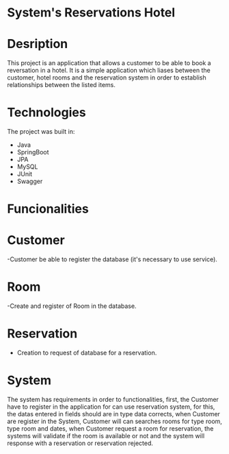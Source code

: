 # System's Reservations Hotel

# Desription

This project is an application that allows a customer to be able to book a reversation in a hotel.  It is a simple application which liases between the customer, hotel rooms and the reservation system in order to establish relationships between the listed items.

# Technologies

The project was built in:
- Java
- SpringBoot
- JPA
- MySQL
- JUnit
- Swagger

# Funcionalities
# Customer

-Customer be able to register the database (it's necessary to use service).

# Room

-Create and register of Room in the database.

# Reservation

- Creation to request of database for a reservation.

# System
The system has requirements in order to functionalities, first, the Customer have to register in the application for can use reservation system, for this, the datas
entered in fields should are in type data corrects, when Customer are register in the System, Customer will can searches rooms for type room, type room and dates,
when Customer request a room for reservation, the systems will validate if the room is available or not and the system will response with a reservation or reservation rejected.


